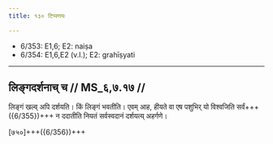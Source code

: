 ```yaml
---
title: १३० टिप्पणयः

---
```

- 6/353: E1,6; E2: naiṣa
- 6/354: E1,6,E2 (v.l.); E2: grahīṣyati

____________________________________________


## लिङ्गदर्शनाच् च // MS_६,७.१७ //

लिङ्गं खल्व् अपि दर्शयति। किं लिङ्गं भवतीति। एवम् आह, हीयते वा एष पशुभिर् यो विश्वजिति सर्वं+++({6/355})+++ न ददातीति नियतं सर्वस्वदानं दर्शयत्य् अहर्गणे।

[७५०]+++({6/356})+++